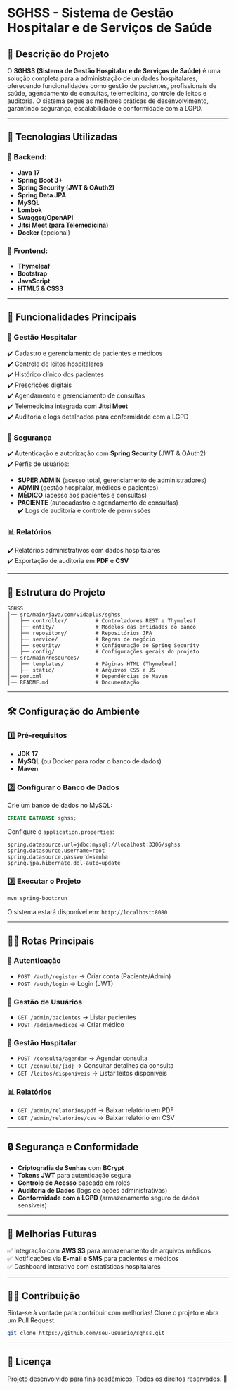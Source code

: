 # SGHSS - Sistema de Gestão Hospitalar e de Serviços de Saúde

## 📌 Descrição do Projeto
O **SGHSS (Sistema de Gestão Hospitalar e de Serviços de Saúde)** é uma solução completa para a administração de unidades hospitalares, oferecendo funcionalidades como gestão de pacientes, profissionais de saúde, agendamento de consultas, telemedicina, controle de leitos e auditoria. O sistema segue as melhores práticas de desenvolvimento, garantindo segurança, escalabilidade e conformidade com a LGPD.

---

## 🚀 Tecnologias Utilizadas
### 🔧 Backend:
- **Java 17**
- **Spring Boot 3+**
- **Spring Security (JWT & OAuth2)**
- **Spring Data JPA**
- **MySQL**
- **Lombok**
- **Swagger/OpenAPI**
- **Jitsi Meet (para Telemedicina)**
- **Docker** (opcional)

### 🎨 Frontend:
- **Thymeleaf**
- **Bootstrap**
- **JavaScript**
- **HTML5 & CSS3**

---

## 🎯 Funcionalidades Principais
### 🏥 Gestão Hospitalar
✔️ Cadastro e gerenciamento de pacientes e médicos  
✔️ Controle de leitos hospitalares  
✔️ Histórico clínico dos pacientes  
✔️ Prescrições digitais  
✔️ Agendamento e gerenciamento de consultas  
✔️ Telemedicina integrada com **Jitsi Meet**  
✔️ Auditoria e logs detalhados para conformidade com a LGPD  

### 🔑 Segurança
✔️ Autenticação e autorização com **Spring Security** (JWT & OAuth2)  
✔️ Perfis de usuários:
   - **SUPER ADMIN** (acesso total, gerenciamento de administradores)
   - **ADMIN** (gestão hospitalar, médicos e pacientes)
   - **MÉDICO** (acesso aos pacientes e consultas)
   - **PACIENTE** (autocadastro e agendamento de consultas)  
✔️ Logs de auditoria e controle de permissões  

### 📊 Relatórios
✔️ Relatórios administrativos com dados hospitalares  
✔️ Exportação de auditoria em **PDF** e **CSV**  

---

## 📂 Estrutura do Projeto
```
SGHSS
│── src/main/java/com/vidaplus/sghss
│   ├── controller/         # Controladores REST e Thymeleaf
│   ├── entity/             # Modelos das entidades do banco
│   ├── repository/         # Repositórios JPA
│   ├── service/            # Regras de negócio
│   ├── security/           # Configuração do Spring Security
│   ├── config/             # Configurações gerais do projeto
│── src/main/resources/
│   ├── templates/          # Páginas HTML (Thymeleaf)
│   ├── static/             # Arquivos CSS e JS
│── pom.xml                 # Dependências do Maven
│── README.md               # Documentação
```

---

## 🛠️ Configuração do Ambiente
### 1️⃣ Pré-requisitos
- **JDK 17**
- **MySQL** (ou Docker para rodar o banco de dados)
- **Maven**

### 2️⃣ Configurar o Banco de Dados
Crie um banco de dados no MySQL:
```sql
CREATE DATABASE sghss;
```
Configure o `application.properties`:
```properties
spring.datasource.url=jdbc:mysql://localhost:3306/sghss
spring.datasource.username=root
spring.datasource.password=senha
spring.jpa.hibernate.ddl-auto=update
```

### 3️⃣ Executar o Projeto
```sh
mvn spring-boot:run
```
O sistema estará disponível em: `http://localhost:8080`

---

## 🧑‍💻 Rotas Principais
### 🔐 Autenticação
- `POST /auth/register` → Criar conta (Paciente/Admin)
- `POST /auth/login` → Login (JWT)

### 👤 Gestão de Usuários
- `GET /admin/pacientes` → Listar pacientes
- `POST /admin/medicos` → Criar médico

### 🏥 Gestão Hospitalar
- `POST /consulta/agendar` → Agendar consulta
- `GET /consulta/{id}` → Consultar detalhes da consulta
- `GET /leitos/disponiveis` → Listar leitos disponíveis

### 📊 Relatórios
- `GET /admin/relatorios/pdf` → Baixar relatório em PDF
- `GET /admin/relatorios/csv` → Baixar relatório em CSV

---

## 🔒 Segurança e Conformidade
- **Criptografia de Senhas** com **BCrypt**
- **Tokens JWT** para autenticação segura
- **Controle de Acesso** baseado em roles
- **Auditoria de Dados** (logs de ações administrativas)
- **Conformidade com a LGPD** (armazenamento seguro de dados sensíveis)

---

## 📌 Melhorias Futuras
✅ Integração com **AWS S3** para armazenamento de arquivos médicos  
✅ Notificações via **E-mail e SMS** para pacientes e médicos  
✅ Dashboard interativo com estatísticas hospitalares  

---

## 👨‍💻 Contribuição
Sinta-se à vontade para contribuir com melhorias! Clone o projeto e abra um Pull Request. 
```sh
git clone https://github.com/seu-usuario/sghss.git
```

---

## 📄 Licença
Projeto desenvolvido para fins acadêmicos. Todos os direitos reservados. 📜
